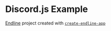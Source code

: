 # Discord.js Example

[Endline](https://github.com/zeke-io/endline/tree/master/packages/endline) project created with [`create-endline-app`](https://github.com/zeke-io/endline/tree/master/packages/create-endline-app)
